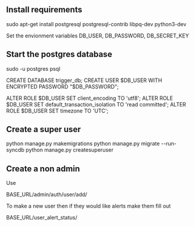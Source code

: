 ## Install requirements

sudo apt-get install postgresql postgresql-contrib libpq-dev python3-dev

Set the envionment variables DB_USER, DB_PASSWORD, DB_SECRET_KEY


## Start the postgres database
sudo -u postgres psql

CREATE DATABASE trigger_db;
CREATE USER $DB_USER WITH ENCRYPTED PASSWORD "$DB_PASSWORD";

ALTER ROLE $DB_USER SET client_encoding TO 'utf8';
ALTER ROLE $DB_USER SET default_transaction_isolation TO 'read committed';
ALTER ROLE $DB_USER SET timezone TO 'UTC';

## Create a super user
python manage.py makemigrations
python manage.py migrate --run-syncdb
python manage.py createsuperuser


## Create a non admin
Use

BASE_URL/admin/auth/user/add/

To make a new user then if they would like alerts make them fill out

BASE_URL/user_alert_status/
